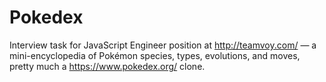 # Pokedex
Interview task for JavaScript Engineer position at http://teamvoy.com/ — a mini-encyclopedia of Pokémon species, types, evolutions, and moves, pretty much a https://www.pokedex.org/ clone.
